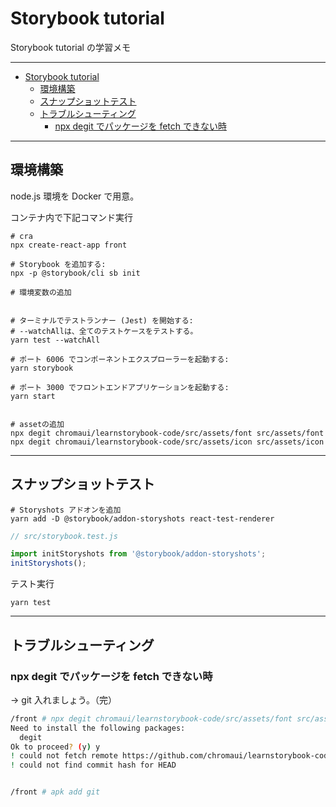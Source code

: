 # Storybook tutorial

Storybook tutorial の学習メモ

---

- [Storybook tutorial](#storybook-tutorial)
  - [環境構築](#環境構築)
  - [スナップショットテスト](#スナップショットテスト)
  - [トラブルシューティング](#トラブルシューティング)
    - [npx degit でパッケージを fetch できない時](#npx-degit-でパッケージを-fetch-できない時)

---

## 環境構築

node.js 環境を Docker で用意。

コンテナ内で下記コマンド実行

```sh
# cra
npx create-react-app front

# Storybook を追加する:
npx -p @storybook/cli sb init

# 環境変数の追加


# ターミナルでテストランナー (Jest) を開始する:
# --watchAllは、全てのテストケースをテストする。
yarn test --watchAll

# ポート 6006 でコンポーネントエクスプローラーを起動する:
yarn storybook

# ポート 3000 でフロントエンドアプリケーションを起動する:
yarn start


# assetの追加
npx degit chromaui/learnstorybook-code/src/assets/font src/assets/font
npx degit chromaui/learnstorybook-code/src/assets/icon src/assets/icon
```

---

## スナップショットテスト

```sh
# Storyshots アドオンを追加
yarn add -D @storybook/addon-storyshots react-test-renderer
```

```js
// src/storybook.test.js

import initStoryshots from '@storybook/addon-storyshots';
initStoryshots();
```

テスト実行
```sh
yarn test
```

---

## トラブルシューティング


### npx degit でパッケージを fetch できない時

→ git 入れましょう。（完）

```sh
/front # npx degit chromaui/learnstorybook-code/src/assets/font src/assets/font
Need to install the following packages:
  degit
Ok to proceed? (y) y
! could not fetch remote https://github.com/chromaui/learnstorybook-code
! could not find commit hash for HEAD


/front # apk add git
```
